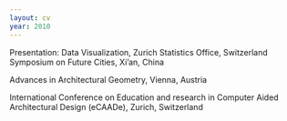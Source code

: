 ```yaml
---
layout: cv
year: 2010
---
```


Presentation: Data Visualization, Zurich Statistics Office, Switzerland
Symposium on Future Cities, Xi’an, China

Advances in Architectural Geometry, Vienna, Austria

International Conference on Education and research in Computer Aided Architectural Design (eCAADe), Zurich, Switzerland






